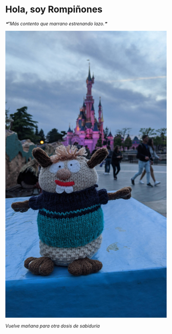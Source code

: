 # Hola, soy Rompiñones

<!--STARTS_HERE_QUOTE_README-->
<i>❝"Más contento que marrano estrenando lazo.❞</i>
<!--ENDS_HERE_QUOTE_README-->

<!--START_SECTION:update_image-->
![alt text](https://raw.githubusercontent.com/focaalvarez/rompinones/main/.github/images/IMG_20220428_205827.jpg?raw=true)
<!--END_SECTION:update_image-->

*Vuelve mañana para otra dosis de sabiduría*
